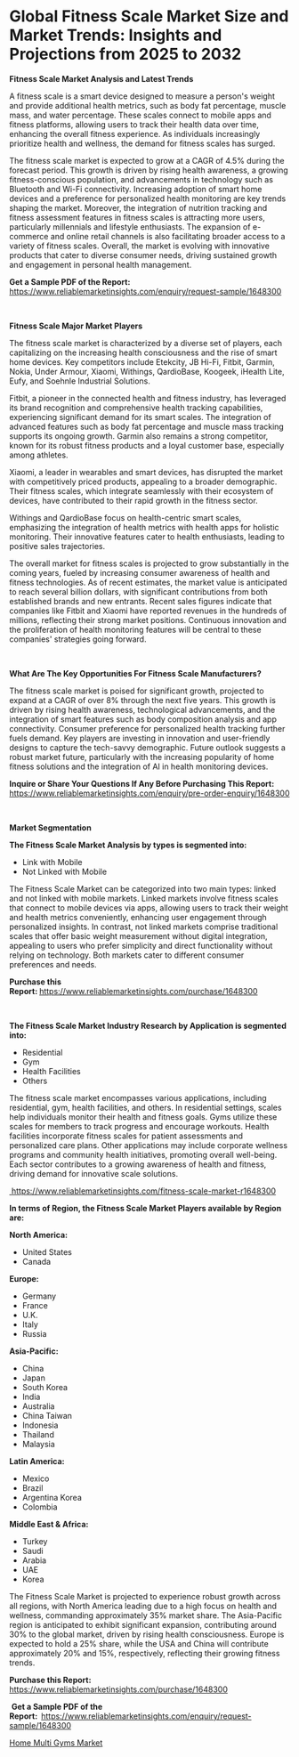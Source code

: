 <p><h1>Global Fitness Scale Market Size and Market Trends: Insights and Projections from 2025 to 2032</h1></p><p><strong>Fitness Scale Market Analysis and Latest Trends</strong></p>
<p><p>A fitness scale is a smart device designed to measure a person's weight and provide additional health metrics, such as body fat percentage, muscle mass, and water percentage. These scales connect to mobile apps and fitness platforms, allowing users to track their health data over time, enhancing the overall fitness experience. As individuals increasingly prioritize health and wellness, the demand for fitness scales has surged.</p><p>The fitness scale market is expected to grow at a CAGR of 4.5% during the forecast period. This growth is driven by rising health awareness, a growing fitness-conscious population, and advancements in technology such as Bluetooth and Wi-Fi connectivity. Increasing adoption of smart home devices and a preference for personalized health monitoring are key trends shaping the market. Moreover, the integration of nutrition tracking and fitness assessment features in fitness scales is attracting more users, particularly millennials and lifestyle enthusiasts. The expansion of e-commerce and online retail channels is also facilitating broader access to a variety of fitness scales. Overall, the market is evolving with innovative products that cater to diverse consumer needs, driving sustained growth and engagement in personal health management.</p></p>
<p><strong>Get a Sample PDF of the Report:&nbsp;</strong> <a href="https://www.reliablemarketinsights.com/enquiry/request-sample/1648300?utm_campaign=2143&utm_medium=2&utm_source=Github&utm_content=ia&utm_term=07022025&utm_id=fitness-scale">https://www.reliablemarketinsights.com/enquiry/request-sample/1648300</a></p>
<p>&nbsp;</p>
<p><strong>Fitness Scale Major Market Players</strong></p>
<p><p>The fitness scale market is characterized by a diverse set of players, each capitalizing on the increasing health consciousness and the rise of smart home devices. Key competitors include Etekcity, JB Hi-Fi, Fitbit, Garmin, Nokia, Under Armour, Xiaomi, Withings, QardioBase, Koogeek, iHealth Lite, Eufy, and Soehnle Industrial Solutions.</p><p>Fitbit, a pioneer in the connected health and fitness industry, has leveraged its brand recognition and comprehensive health tracking capabilities, experiencing significant demand for its smart scales. The integration of advanced features such as body fat percentage and muscle mass tracking supports its ongoing growth. Garmin also remains a strong competitor, known for its robust fitness products and a loyal customer base, especially among athletes.</p><p>Xiaomi, a leader in wearables and smart devices, has disrupted the market with competitively priced products, appealing to a broader demographic. Their fitness scales, which integrate seamlessly with their ecosystem of devices, have contributed to their rapid growth in the fitness sector.</p><p>Withings and QardioBase focus on health-centric smart scales, emphasizing the integration of health metrics with health apps for holistic monitoring. Their innovative features cater to health enthusiasts, leading to positive sales trajectories.</p><p>The overall market for fitness scales is projected to grow substantially in the coming years, fueled by increasing consumer awareness of health and fitness technologies. As of recent estimates, the market value is anticipated to reach several billion dollars, with significant contributions from both established brands and new entrants. Recent sales figures indicate that companies like Fitbit and Xiaomi have reported revenues in the hundreds of millions, reflecting their strong market positions. Continuous innovation and the proliferation of health monitoring features will be central to these companies' strategies going forward.</p></p>
<p>&nbsp;</p>
<p><strong>What Are The Key Opportunities For Fitness Scale Manufacturers?</strong></p>
<p><p>The fitness scale market is poised for significant growth, projected to expand at a CAGR of over 8% through the next five years. This growth is driven by rising health awareness, technological advancements, and the integration of smart features such as body composition analysis and app connectivity. Consumer preference for personalized health tracking further fuels demand. Key players are investing in innovation and user-friendly designs to capture the tech-savvy demographic. Future outlook suggests a robust market future, particularly with the increasing popularity of home fitness solutions and the integration of AI in health monitoring devices.</p></p>
<p><strong>Inquire or Share Your Questions If Any Before Purchasing This Report:</strong> <a href="https://www.reliablemarketinsights.com/enquiry/pre-order-enquiry/1648300?utm_campaign=2143&utm_medium=2&utm_source=Github&utm_content=ia&utm_term=07022025&utm_id=fitness-scale">https://www.reliablemarketinsights.com/enquiry/pre-order-enquiry/1648300</a></p>
<p>&nbsp;</p>
<p><strong>Market Segmentation</strong></p>
<p><strong>The Fitness Scale Market Analysis by types is segmented into:</strong></p>
<p><ul><li>Link with Mobile</li><li>Not Linked with Mobile</li></ul></p>
<p><p>The Fitness Scale Market can be categorized into two main types: linked and not linked with mobile markets. Linked markets involve fitness scales that connect to mobile devices via apps, allowing users to track their weight and health metrics conveniently, enhancing user engagement through personalized insights. In contrast, not linked markets comprise traditional scales that offer basic weight measurement without digital integration, appealing to users who prefer simplicity and direct functionality without relying on technology. Both markets cater to different consumer preferences and needs.</p></p>
<p><strong>Purchase this Report:&nbsp;</strong><a href="https://www.reliablemarketinsights.com/purchase/1648300?utm_campaign=2143&utm_medium=2&utm_source=Github&utm_content=ia&utm_term=07022025&utm_id=fitness-scale">https://www.reliablemarketinsights.com/purchase/1648300</a></p>
<p>&nbsp;</p>
<p><strong>The Fitness Scale Market Industry Research by Application is segmented into:</strong></p>
<p><ul><li>Residential</li><li>Gym</li><li>Health Facilities</li><li>Others</li></ul></p>
<p><p>The fitness scale market encompasses various applications, including residential, gym, health facilities, and others. In residential settings, scales help individuals monitor their health and fitness goals. Gyms utilize these scales for members to track progress and encourage workouts. Health facilities incorporate fitness scales for patient assessments and personalized care plans. Other applications may include corporate wellness programs and community health initiatives, promoting overall well-being. Each sector contributes to a growing awareness of health and fitness, driving demand for innovative scale solutions.</p></p>
<p><a href="https://www.reliablemarketinsights.com/fitness-scale-market-r1648300?utm_campaign=2143&utm_medium=2&utm_source=Github&utm_content=ia&utm_term=07022025&utm_id=fitness-scale">&nbsp;https://www.reliablemarketinsights.com/fitness-scale-market-r1648300</a></p>
<p><strong>In terms of Region, the Fitness Scale Market Players available by Region are:</strong></p>
<p>
    <p> <strong> North America: </strong>
        <ul>
            <li>United States</li>
            <li>Canada</li>
        </ul>
        </p> 
    <p> <strong> Europe: </strong>
        <ul>
            <li>Germany</li>
            <li>France</li>
            <li>U.K.</li>
            <li>Italy</li>
            <li>Russia</li>
        </ul>
        </p> 
    <p> <strong> Asia-Pacific: </strong>
        <ul>
            <li>China</li>
            <li>Japan</li>
            <li>South Korea</li>
            <li>India</li>
            <li>Australia</li>
            <li>China Taiwan</li>
            <li>Indonesia</li>
            <li>Thailand</li>
            <li>Malaysia</li>
        </ul>
        </p> 
    <p> <strong> Latin America: </strong>
        <ul>
            <li>Mexico</li>
            <li>Brazil</li>
            <li>Argentina Korea</li>
            <li>Colombia</li>
        </ul>
        </p> 
    <p> <strong> Middle East & Africa: </strong>
        <ul>
            <li>Turkey</li>
            <li>Saudi</li>
            <li>Arabia</li>
            <li>UAE</li>
            <li>Korea</li>
        </ul>
    </p>
    </p>
<p><p>The Fitness Scale Market is projected to experience robust growth across all regions, with North America leading due to a high focus on health and wellness, commanding approximately 35% market share. The Asia-Pacific region is anticipated to exhibit significant expansion, contributing around 30% to the global market, driven by rising health consciousness. Europe is expected to hold a 25% share, while the USA and China will contribute approximately 20% and 15%, respectively, reflecting their growing fitness trends.</p></p>
<p><strong>Purchase this Report: </strong><a href="https://www.reliablemarketinsights.com/purchase/1648300?utm_campaign=2143&utm_medium=2&utm_source=Github&utm_content=ia&utm_term=07022025&utm_id=fitness-scale">https://www.reliablemarketinsights.com/purchase/1648300</a></p>
<p>&nbsp;<strong>Get a Sample PDF of the Report:&nbsp;&nbsp;</strong><a href="https://www.reliablemarketinsights.com/enquiry/request-sample/1648300?utm_campaign=2143&utm_medium=2&utm_source=Github&utm_content=ia&utm_term=07022025&utm_id=fitness-scale">https://www.reliablemarketinsights.com/enquiry/request-sample/1648300</a></p>
<p><strong></strong></p>
<p><p><a href="https://github.com/FlorianWolf90/Market-Research-Report-List-1/blob/main/home-multi-gyms-market.md?utm_campaign=2143&utm_medium=2&utm_source=Github&utm_content=ia&utm_term=07022025&utm_id=fitness-scale">Home Multi Gyms Market</a></p></p>